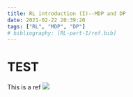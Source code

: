 ```yaml
---
title: RL introduction (I)--MDP and DP
date: 2021-02-22 20:39:20
tags: ["RL", "MDP", "DP"]
# bibliography: [RL-part-1/ref.bib]
---
```



# TEST
This is a ref ![](01.png) 